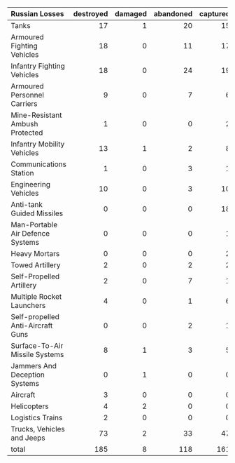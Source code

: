| Russian Losses                    |   destroyed |   damaged |   abandoned |   captured |   total |
|:----------------------------------|------------:|----------:|------------:|-----------:|--------:|
| Tanks                             |          17 |         1 |          20 |         15 |      53 |
| Armoured Fighting Vehicles        |          18 |         0 |          11 |         17 |      46 |
| Infantry Fighting Vehicles        |          18 |         0 |          24 |         19 |      61 |
| Armoured Personnel Carriers       |           9 |         0 |           7 |          6 |      22 |
| Mine-Resistant Ambush Protected   |           1 |         0 |           0 |          2 |       3 |
| Infantry Mobility Vehicles        |          13 |         1 |           2 |          8 |      24 |
| Communications Station            |           1 |         0 |           3 |          1 |       5 |
| Engineering Vehicles              |          10 |         0 |           3 |         10 |      23 |
| Anti-tank Guided Missiles         |           0 |         0 |           0 |         18 |      18 |
| Man-Portable Air Defence Systems  |           0 |         0 |           0 |          1 |       1 |
| Heavy Mortars                     |           0 |         0 |           0 |          2 |       2 |
| Towed Artillery                   |           2 |         0 |           2 |          2 |       6 |
| Self-Propelled Artillery          |           2 |         0 |           7 |          1 |      10 |
| Multiple Rocket Launchers         |           4 |         0 |           1 |          6 |      11 |
| Self-propelled Anti-Aircraft Guns |           0 |         0 |           2 |          1 |       3 |
| Surface-To-Air Missile Systems    |           8 |         1 |           3 |          5 |      17 |
| Jammers And Deception Systems     |           0 |         1 |           0 |          0 |       1 |
| Aircraft                          |           3 |         0 |           0 |          0 |       3 |
| Helicopters                       |           4 |         2 |           0 |          0 |       6 |
| Logistics Trains                  |           2 |         0 |           0 |          0 |       2 |
| Trucks, Vehicles and Jeeps        |          73 |         2 |          33 |         47 |     155 |
| total                             |         185 |         8 |         118 |        161 |     472 |